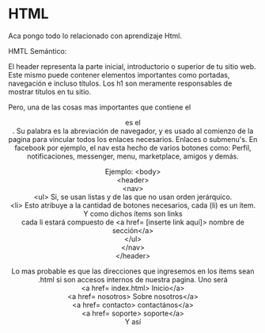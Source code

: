 # HTML
Aca pongo todo lo relacionado con aprendizaje Html.

HMTL Semántico:

El header representa la parte inicial, introductorio o superior de tu sitio web. Este mismo puede contener elementos importantes como portadas, 
navegación e incluso títulos. Los h1 son meramente responsables de mostrar títulos en tu sitio.

Pero, una de las cosas mas importantes que contiene el <header> es el <nav>. Su palabra es la abreviación de navegador, y es usado al comienzo de
la pagina para vincular todos los enlaces necesarios. Enlaces o submenu's. En facebook por ejemplo, el nav esta hecho de varios botones como: Perfil,
notificaciones, messenger, menu, marketplace, amigos y demás.

  Ejemplo:
&lt;body&gt; <br>
  &lt;header&gt; <br>
    &lt;nav&gt; <br>
      &lt;ul&gt; Si, se usan listas y de las que no usan orden jerárquico. <br>
        &lt;li&gt; Esto atribuye a la cantidad de botones necesarios, cada (li) es un ítem. Y como dichos ítems son links <br>
          cada li estará compuesto de &lt;a href= [inserte link aquí]&gt; nombre de sección&lt;/a&gt; <br>
      &lt;/ul&gt; <br>
    &lt;/nav&gt; <br>
  &lt;/header&gt; <br>

  Lo mas probable es que las direcciones que ingresemos en los items sean .html si son accesos internos de nuestra pagina. Uno será <br>
 &lt;a href= index.html&gt; Inicio&lt;/a&gt; <br>
 &lt;a href= nosotros&gt; Sobre nosotros&lt;/a&gt; <br>
 &lt;a href= contacto&gt; contactános&lt;/a&gt; <br>
 &lt;a href= soporte&gt; soporte&lt;/a&gt; <br>
 Y así
